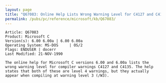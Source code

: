 ```yaml
---
layout: page
title: "Q67083: Online Help Lists Wrong Warning Level for C4127 and C4135"
permalink: /pubs/pc/reference/microsoft/kb/Q67083/
---
```


	Article: Q67083
	Product: Microsoft C
	Version(s): 6.00 6.00a | 6.00 6.00a
	Operating System: MS-DOS     | OS/2
	Flags: ENDUSER | docerr
	Last Modified: 21-NOV-1990
	
	The online help for Microsoft C versions 6.00 and 6.00a lists the
	wrong warning level for compiler warnings C4127 and C4135. The help
	states that both of these are level 4 warnings, but they actually
	appear when compiling at warning level 3 (/W3).
